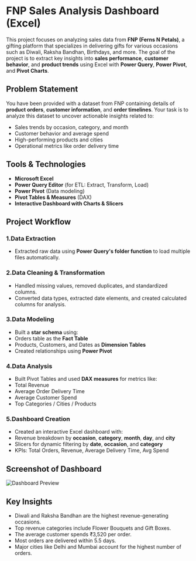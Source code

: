 # FNP Sales Analysis Dashboard (Excel)
This project focuses on analyzing sales data from **FNP (Ferns N Petals)**, a gifting platform that specializes in delivering gifts for various occasions such as Diwali, Raksha Bandhan, Birthdays, and more.
The goal of the project is to extract key insights into **sales performance**, **customer behavior**, and **product trends** using Excel with **Power Query**, **Power Pivot**, and **Pivot Charts**.

## Problem Statement
You have been provided with a dataset from FNP containing details of **product orders**, **customer information**, and **order timelines**. 
Your task is to analyze this dataset to uncover actionable insights related to:
- Sales trends by occasion, category, and month
- Customer behavior and average spend
- High-performing products and cities
- Operational metrics like order delivery time

## Tools & Technologies
- **Microsoft Excel**
- **Power Query Editor** (for ETL: Extract, Transform, Load)
- **Power Pivot** (Data modeling)
- **Pivot Tables & Measures** (DAX)
- **Interactive Dashboard with Charts & Slicers**

## Project Workflow

### 1.Data Extraction
- Extracted raw data using **Power Query's folder function** to load multiple files automatically.

### 2.Data Cleaning & Transformation
- Handled missing values, removed duplicates, and standardized columns.
- Converted data types, extracted date elements, and created calculated columns for analysis.

### 3.Data Modeling
- Built a **star schema** using:
- Orders table as the **Fact Table**
- Products, Customers, and Dates as **Dimension Tables**
- Created relationships using **Power Pivot**

### 4.Data Analysis
- Built Pivot Tables and used **DAX measures** for metrics like:
- Total Revenue
- Average Order Delivery Time
- Average Customer Spend
- Top Categories / Cities / Products

### 5.Dashboard Creation
- Created an interactive Excel dashboard with:
- Revenue breakdown by **occasion**, **category**, **month**, **day**, and **city**
- Slicers for dynamic filtering by **date**, **occasion**, and **category**
- KPIs: Total Orders, Revenue, Average Delivery Time, Avg Spend

## Screenshot of Dashboard

![Dashboard Preview]()

## Key Insights
- Diwali and Raksha Bandhan are the highest revenue-generating occasions.
- Top revenue categories include Flower Bouquets and Gift Boxes.
- The average customer spends ₹3,520 per order.
- Most orders are delivered within 5.5 days.
- Major cities like Delhi and Mumbai account for the highest number of orders.

